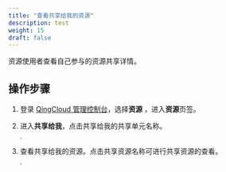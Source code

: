 ```yaml
---
title: "查看共享给我的资源"
description: test
weight: 15
draft: false
---
```


资源使用者查看自己参与的资源共享详情。

## 操作步骤

1. 登录 [QingCloud 管理控制台](https://console.qingcloud.com/login)，选择**资源** ，进入**资源**页签。

2. 进入**共享给我**，点击共享给我的共享单元名称。

   <img src="../_images/rs_10.png" style="zoom:19%;" />

3. 查看共享给我的资源。点击共享资源名称可进行共享资源的查看。

   <img src="../_images/rs_11.png" style="zoom:22%;" />
